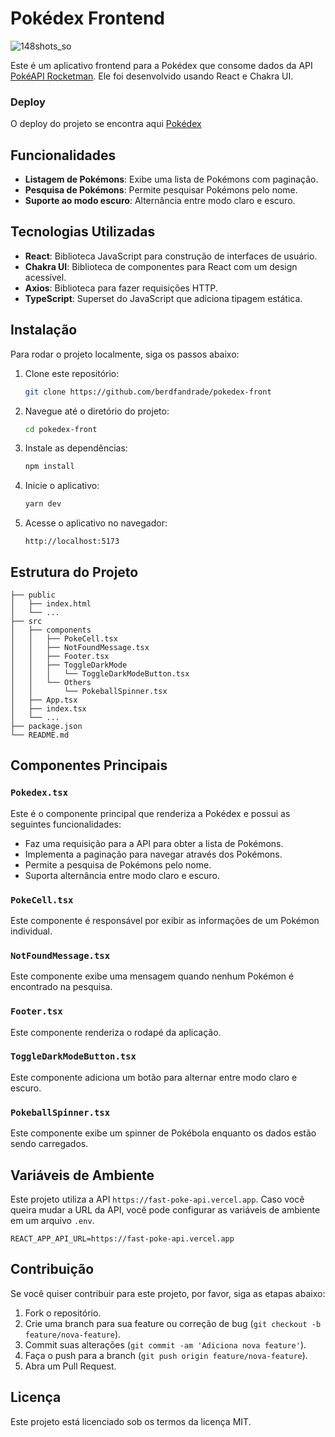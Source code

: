 # Pokédex Frontend

![148shots_so](https://github.com/berdfandrade/pokedex-front/assets/96706881/b65212d7-717e-4faf-99c4-1238483b0c54)


Este é um aplicativo frontend para a Pokédex que consome dados da API [PokéAPI Rocketman](https://fast-poke-api.vercel.app). Ele foi desenvolvido usando React e Chakra UI.

### Deploy

O deploy do projeto se encontra aqui [Pokédex](https://pokedex-front-peach.vercel.app/)

## Funcionalidades

- **Listagem de Pokémons**: Exibe uma lista de Pokémons com paginação.
- **Pesquisa de Pokémons**: Permite pesquisar Pokémons pelo nome.
- **Suporte ao modo escuro**: Alternância entre modo claro e escuro.

## Tecnologias Utilizadas

- **React**: Biblioteca JavaScript para construção de interfaces de usuário.
- **Chakra UI**: Biblioteca de componentes para React com um design acessível.
- **Axios**: Biblioteca para fazer requisições HTTP.
- **TypeScript**: Superset do JavaScript que adiciona tipagem estática.

## Instalação

Para rodar o projeto localmente, siga os passos abaixo:

1. Clone este repositório:
    ```sh
    git clone https://github.com/berdfandrade/pokedex-front
    ```
2. Navegue até o diretório do projeto:
    ```sh
    cd pokedex-front
    ```
3. Instale as dependências:
    ```sh
    npm install
    ```
4. Inicie o aplicativo:
    ```sh
    yarn dev
    ```
5. Acesse o aplicativo no navegador:
    ```
    http://localhost:5173
    ```

## Estrutura do Projeto

```plaintext
├── public
│   ├── index.html
│   └── ...
├── src
│   ├── components
│   │   ├── PokeCell.tsx
│   │   ├── NotFoundMessage.tsx
│   │   ├── Footer.tsx
│   │   ├── ToggleDarkMode
│   │   │   └── ToggleDarkModeButton.tsx
│   │   └── Others
│   │       └── PokeballSpinner.tsx
│   ├── App.tsx
│   ├── index.tsx
│   └── ...
├── package.json
└── README.md
```

## Componentes Principais

### `Pokedex.tsx`

Este é o componente principal que renderiza a Pokédex e possui as seguintes funcionalidades:

- Faz uma requisição para a API para obter a lista de Pokémons.
- Implementa a paginação para navegar através dos Pokémons.
- Permite a pesquisa de Pokémons pelo nome.
- Suporta alternância entre modo claro e escuro.

### `PokeCell.tsx`

Este componente é responsável por exibir as informações de um Pokémon individual.

### `NotFoundMessage.tsx`

Este componente exibe uma mensagem quando nenhum Pokémon é encontrado na pesquisa.

### `Footer.tsx`

Este componente renderiza o rodapé da aplicação.

### `ToggleDarkModeButton.tsx`

Este componente adiciona um botão para alternar entre modo claro e escuro.

### `PokeballSpinner.tsx`

Este componente exibe um spinner de Pokébola enquanto os dados estão sendo carregados.

## Variáveis de Ambiente

Este projeto utiliza a API `https://fast-poke-api.vercel.app`. Caso você queira mudar a URL da API, você pode configurar as variáveis de ambiente em um arquivo `.env`.

```plaintext
REACT_APP_API_URL=https://fast-poke-api.vercel.app
```

## Contribuição

Se você quiser contribuir para este projeto, por favor, siga as etapas abaixo:

1. Fork o repositório.
2. Crie uma branch para sua feature ou correção de bug (`git checkout -b feature/nova-feature`).
3. Commit suas alterações (`git commit -am 'Adiciona nova feature'`).
4. Faça o push para a branch (`git push origin feature/nova-feature`).
5. Abra um Pull Request.

## Licença

Este projeto está licenciado sob os termos da licença MIT.
